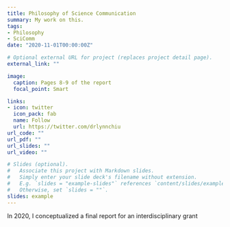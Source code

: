 ```yaml
---
title: Philosophy of Science Communication
summary: My work on this.
tags:
- Philosophy
- SciComm
date: "2020-11-01T00:00:00Z"

# Optional external URL for project (replaces project detail page).
external_link: ""

image:
  caption: Pages 8-9 of the report
  focal_point: Smart

links:
- icon: twitter
  icon_pack: fab
  name: Follow
  url: https://twitter.com/drlynnchiu
url_code: ""
url_pdf: ""
url_slides: ""
url_video: ""

# Slides (optional).
#   Associate this project with Markdown slides.
#   Simply enter your slide deck's filename without extension.
#   E.g. `slides = "example-slides"` references `content/slides/example-slides.md`.
#   Otherwise, set `slides = ""`.
slides: example
---
```


In 2020, I conceptualized a final report for an interdisciplinary grant 
